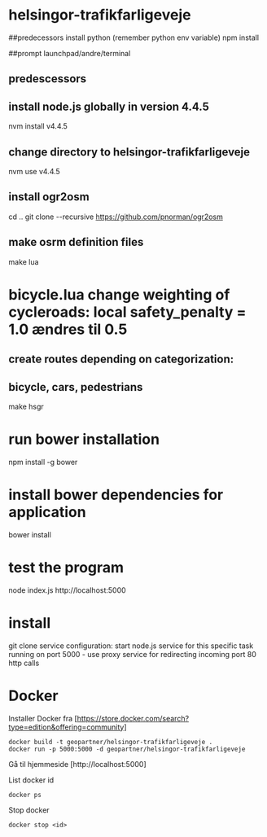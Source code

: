 # helsingor-trafikfarligeveje


##predecessors
install python (remember python env variable)
npm install

##prompt
launchpad/andre/terminal

## predescessors
## install node.js globally in version 4.4.5
nvm install v4.4.5

## change directory to helsingor-trafikfarligeveje
nvm use v4.4.5
## install ogr2osm
cd ..
git clone --recursive https://github.com/pnorman/ogr2osm
## make osrm definition files
make lua
# bicycle.lua change weighting of cycleroads:  local safety_penalty = 1.0 ændres til 0.5
## create routes depending on categorization:
## bicycle, cars, pedestrians
make hsgr
# run bower installation
npm install -g bower
# install bower dependencies for application
bower install
# test the program
node index.js
http://localhost:5000
# install
git clone <github dir>
service configuration: start node.js service for this specific task
running on port 5000 - use proxy service for redirecting incoming port 80 http calls

# Docker
Installer Docker fra [https://store.docker.com/search?type=edition&offering=community]

    docker build -t geopartner/helsingor-trafikfarligeveje .
    docker run -p 5000:5000 -d geopartner/helsingor-trafikfarligeveje

Gå til hjemmeside [http://localhost:5000]

List docker id

    docker ps

Stop docker

    docker stop <id>